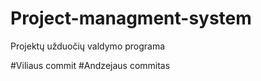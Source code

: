 # Project-managment-system
Projektų užduočių valdymo programa

#Viliaus commit
#Andzejaus commitas

